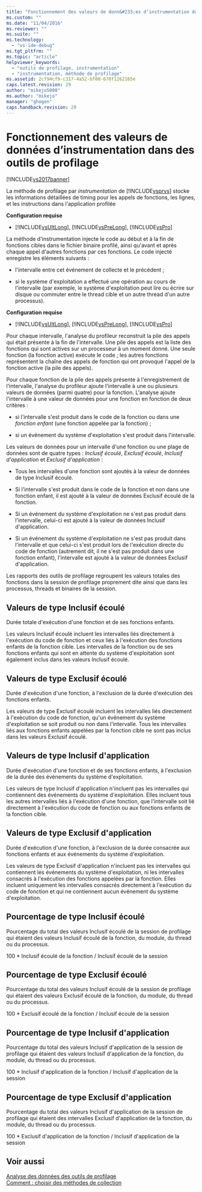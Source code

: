 ```yaml
---
title: "Fonctionnement des valeurs de donn&#233;es d’instrumentation dans des outils de profilage | Microsoft Docs"
ms.custom: ""
ms.date: "11/04/2016"
ms.reviewer: ""
ms.suite: ""
ms.technology: 
  - "vs-ide-debug"
ms.tgt_pltfrm: ""
ms.topic: "article"
helpviewer_keywords: 
  - "outils de profilage, instrumentation"
  - "instrumentation, méthode de profilage"
ms.assetid: 2cf94cf9-c317-4a52-bf00-670f1262165e
caps.latest.revision: 29
author: "mikejo5000"
ms.author: "mikejo"
manager: "ghogen"
caps.handback.revision: 29
---
```

# Fonctionnement des valeurs de donn&#233;es d’instrumentation dans des outils de profilage
[!INCLUDE[vs2017banner](../code-quality/includes/vs2017banner.md)]

La méthode de profilage par *instrumentation* de [!INCLUDE[vsprvs](../code-quality/includes/vsprvs_md.md)] stocke les informations détaillées de timing pour les appels de fonctions, les lignes, et les instructions dans l'application profilée  
  
 **Configuration requise**  
  
-   [!INCLUDE[vsUltLong](../code-quality/includes/vsultlong_md.md)], [!INCLUDE[vsPreLong](../code-quality/includes/vsprelong_md.md)], [!INCLUDE[vsPro](../code-quality/includes/vspro_md.md)]  
  
 La méthode d'instrumentation injecte le code au début et à la fin de fonctions cibles dans le fichier binaire profilé, ainsi qu'avant et après chaque appel d'autres fonctions par ces fonctions.  Le code injecté enregistre les éléments suivants :  
  
-   l'intervalle entre cet événement de collecte et le précédent ;  
  
-   si le système d'exploitation a effectué une opération au cours de l'intervalle  \(par exemple, le système d'exploitation peut lire ou écrire sur disque ou commuter entre le thread cible et un autre thread d'un autre processus\).  
  
 **Configuration requise**  
  
-   [!INCLUDE[vsUltLong](../code-quality/includes/vsultlong_md.md)], [!INCLUDE[vsPreLong](../code-quality/includes/vsprelong_md.md)], [!INCLUDE[vsPro](../code-quality/includes/vspro_md.md)]  
  
 Pour chaque intervalle, l'analyse du profileur reconstruit la pile des appels qui était présente à la fin de l'intervalle.  Une pile des appels est la liste des fonctions qui sont actives sur un processeur à un moment donné.  Une seule fonction \(la fonction active\) exécute le code ; les autres fonctions représentent la chaîne des appels de fonction qui ont provoqué l'appel de la fonction active \(la pile des appels\).  
  
 Pour chaque fonction de la pile des appels présente à l'enregistrement de l'intervalle, l'analyse du profileur ajoute l'intervalle à une ou plusieurs valeurs de données \(parmi quatre\) pour la fonction.  L'analyse ajoute l'intervalle à une valeur de données pour une fonction en fonction de deux critères :  
  
-   si l'intervalle s'est produit dans le code de la fonction ou dans une *fonction enfant* \(une fonction appelée par la fonction\) ;  
  
-   si un événement du système d'exploitation s'est produit dans l'intervalle.  
  
 Les valeurs de données pour un intervalle d'une fonction ou une plage de données sont de quatre types : *Inclusif écoulé*, *Exclusif écoulé*, *Inclusif d'application* et *Exclusif d'application* :  
  
-   Tous les intervalles d'une fonction sont ajoutés à la valeur de données de type Inclusif écoulé.  
  
-   Si l'intervalle s'est produit dans le code de la fonction et non dans une fonction enfant, il est ajouté à la valeur de données Exclusif écoulé de la fonction.  
  
-   Si un événement du système d'exploitation ne s'est pas produit dans l'intervalle, celui\-ci est ajouté à la valeur de données Inclusif d'application.  
  
-   Si un événement du système d'exploitation ne s'est pas produit dans l'intervalle et que celui\-ci s'est produit lors de l'exécution directe du code de fonction \(autrement dit, il ne s'est pas produit dans une fonction enfant\), l'intervalle est ajouté à la valeur de données Exclusif d'application.  
  
 Les rapports des outils de profilage regroupent les valeurs totales des fonctions dans la session de profilage proprement dite ainsi que dans les processus, threads et binaires de la session.  
  
## Valeurs de type Inclusif écoulé  
 Durée totale d'exécution d'une fonction et de ses fonctions enfants.  
  
 Les valeurs Inclusif écoulé incluent les intervalles liés directement à l'exécution du code de fonction et ceux liés à l'exécution des fonctions enfants de la fonction cible.  Les intervalles de la fonction ou de ses fonctions enfants qui sont en attente du système d'exploitation sont également inclus dans les valeurs Inclusif écoulé.  
  
## Valeurs de type Exclusif écoulé  
 Durée d'exécution d'une fonction, à l'exclusion de la durée d'exécution des fonctions enfants.  
  
 Les valeurs de type Exclusif écoulé incluent les intervalles liés directement à l'exécution du code de fonction, qu'un événement du système d'exploitation se soit produit ou non dans l'intervalle.  Tous les intervalles liés aux fonctions enfants appelées par la fonction cible ne sont pas inclus dans les valeurs Exclusif écoulé.  
  
## Valeurs de type Inclusif d'application  
 Durée d'exécution d'une fonction et de ses fonctions enfants, à l'exclusion de la durée des événements du système d'exploitation.  
  
 Les valeurs de type Inclusif d'application n'incluent pas les intervalles qui contiennent des événements du système d'exploitation.  Elles incluent tous les autres intervalles liés à l'exécution d'une fonction, que l'intervalle soit lié directement à l'exécution du code de fonction ou aux fonctions enfants de la fonction cible.  
  
## Valeurs de type Exclusif d'application  
 Durée d'exécution d'une fonction, à l'exclusion de la durée consacrée aux fonctions enfants et aux événements du système d'exploitation.  
  
 Les valeurs de type Exclusif d'application n'incluent pas les intervalles qui contiennent les événements du système d'exploitation, ni les intervalles consacrés à l'exécution des fonctions appelées par la fonction.  Elles incluent uniquement les intervalles consacrés directement à l'exécution du code de fonction et qui ne contiennent aucun événement du système d'exploitation.  
  
## Pourcentage de type Inclusif écoulé  
 Pourcentage du total des valeurs Inclusif écoulé de la session de profilage qui étaient des valeurs Inclusif écoulé de la fonction, du module, du thread ou du processus.  
  
 100 \* Inclusif écoulé de la fonction \/ Inclusif écoulé de la session  
  
## Pourcentage de type Exclusif écoulé  
 Pourcentage du total des valeurs Inclusif écoulé de la session de profilage qui étaient des valeurs Exclusif écoulé de la fonction, du module, du thread ou du processus.  
  
 100 \* Exclusif écoulé de la fonction \/ Inclusif écoulé de la session  
  
## Pourcentage de type Inclusif d'application  
 Pourcentage du total des valeurs Inclusif d'application de la session de profilage qui étaient des valeurs Inclusif d'application de la fonction, du module, du thread ou du processus.  
  
 100 \* Inclusif d'application de la fonction \/ Inclusif d'application de la session  
  
## Pourcentage de type Exclusif d'application  
 Pourcentage du total des valeurs Inclusif d'application de la session de profilage qui étaient des intervalles Exclusif d'application de la fonction, du module, du thread ou du processus.  
  
 100 \* Exclusif d'application de la fonction \/ Inclusif d'application de la session  
  
## Voir aussi  
 [Analyse des données des outils de profilage](../profiling/analyzing-performance-tools-data.md)   
 [Comment : choisir des méthodes de collection](../profiling/how-to-choose-collection-methods.md)